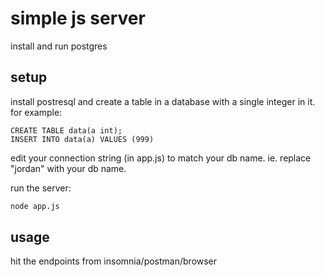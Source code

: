 # simple js server

install and run postgres

## setup

install postresql and create a table in a database with a single integer in it. for example:

```psql
CREATE TABLE data(a int);
INSERT INTO data(a) VALUES (999)
```

edit your connection string (in app.js) to match your db name. ie. replace "jordan" with your db name. 

run the server:

```bash
node app.js
```

## usage

hit the endpoints from insomnia/postman/browser